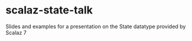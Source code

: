 scalaz-state-talk
=================

Slides and examples for a presentation on the State datatype provided by Scalaz 7
